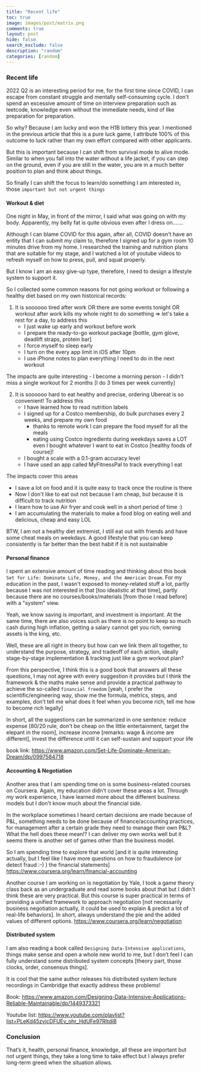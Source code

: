 ```yaml
---
title: "Recent life"
toc: true
image: images/post/matrix.png
comments: true
layout: post
hide: false
search_exclude: false
description: "random"
categories: [random]
---
```


### Recent life
2022 Q2 is an interesting period for me, for the first time since COVID, I can escape from constant struggle and mentally self-consuming cycle. I don't spend an excessive amount of time on interview preparation such as leetcode, knowledge even without the immediate needs, kind of like preparation for preparation.

So why? Because I am lucky and won the H1B lottery this year. I mentioned in the previous article that this is a pure luck game, I attribute 100% of this outcome to luck rather than my own effort compared with other applicants.

But this is important because I can shift from survival mode to alive mode. Similar to when you fall into the water without a life jacket, if you can step on the ground, even if you are still in the water, you are in a much better position to plan and think about things.

So finally I can shift the focus to learn/do something I am interested in, those `important but not urgent things`

#### Workout & diet
One night in May, in front of the mirror, I said what was going on with my body. Apparently, my belly fat is quite obvious even after I dress on.......

Although I can blame COVID for this again, after all, COVID doesn't have an entity that I can submit my claim to, therefore I signed up for a gym room 10 minutes drive from my home. I researched the training and nutrition plans that are suitable for my stage, and I watched a lot of youtube videos to refresh myself on how to press, pull, and squat properly.

But I know I am an easy give-up type, therefore, I need to design a lifestyle system to support it.

So I collected some common reasons for not going workout or following a healthy diet based on my own historical records:

1. It is soooooo tired after work OR there are some events tonight OR workout after work kills my whole night to do something => let's take a rest for a day, to address this
   - I just wake up early and workout before work
   - I prepare the ready-to-go workout package [bottle, gym glove, deadlift straps, protein bar]
   - I force myself to sleep early
   - I turn on the every app limit in iOS after 10pm
   - I use iPhone notes to plan everything I need to do in the next workout

The impacts are quite interesting
    - I become a morning person
    - I didn't miss a single workout for 2 months [I do 3 times per week currently]

2. It is soooooo hard to eat healthy and precise, ordering Ubereat is so convenient! To address this
   - I have learned how to read nutrition labels
   - I signed up for a Costco membership, do bulk purchases every 2 weeks, and prepare my own food
       - thanks to remote work I can prepare the food myself for all the meals
       - eating using Costco ingredients during weekdays saves a LOT even I bought whatever I want to eat in Costco [healthy foods of course]!
   - I bought a scale with a 0.1-gram accuracy level
   - I have used an app called MyFitnessPal to track everything I eat

The impacts cover this areas
   - I save a lot on food and it is quite easy to track once the routine is there
   - Now I don't like to eat out not because I am cheap, but because it is difficult to track nutrition
   - I learn how to use Air fryer and cook well in a short period of time :)
   - I am accumulating the materials to make a food blog on eating well and delicious, cheap and easy LOL

BTW, I am not a healthy diet extremist, I still eat out with friends and have some cheat meals on weekdays. A good lifestyle that you can keep consistently is far better than the best habit if it is not sustainable

#### Personal finance
I spent an extensive amount of time reading and thinking about this book `Set for Life: Dominate Life, Money, and the American Dream`. For my education in the past, I wasn't exposed to money-related stuff a lot, partly because I was not interested in that [too idealistic at that time], partly because there are no courses/books/materials [from those I read before] with a "system" view.

Yeah, we know saving is important, and investment is important. At the same time, there are also voices such as there is no point to keep so much cash during high inflation, getting a salary cannot get you rich, owning assets is the king, etc.

Well, these are all right in theory but how can we link them all together, to understand the purpose, strategy, and tradeoff of each action, ideally stage-by-stage implementation & tracking just like a gym workout plan?

From this perspective, I think this is a good book that answers all these questions, I may not agree with every suggestion it provides but I think the framework & the maths make sense and provide a practical pathway to achieve the so-called `financial freedom` [yeah, I prefer the scientific/engineering way, show me the formula, metrics, steps, and examples, don’t tell me what does it feel when you become rich, tell me how to become rich legally]

In short, all the suggestions can be summarized in one sentence: reduce expense [80/20 rule, don't be cheap on the little entertainment, target the elepant in the room], increase income [remarks: wage & income are different], invest the difference until it can self-sustain and support your life

book link: https://www.amazon.com/Set-Life-Dominate-American-Dream/dp/0997584718

#### Accounting & Negotiation
Another area that I am spending time on is some business-related courses on Coursera. Again, my education didn't cover these areas a lot. Through my work experience, I have learned more about the different business models but I don't know much about the financial side.

In the workplace sometimes I heard certain decisions are made because of P&L, something needs to be done because of finance/accounting practices, for management after a certain grade they need to manage their own P&L? What the hell does these mean!? I can deliver my own works well but it seems there is another set of games other than the business model.

So I am spending time to explore that world [and it is quite interesting actually, but I feel like I have more questions on how to fraudulence (or detect fraud :-) ) the financial statements]
https://www.coursera.org/learn/financial-accounting

Another course I am working on is negotiation by Yale, I took a game theory class back as an undergraduate and read some books about that but I didn't think these are very practical. But this course is super practical in terms of providing a unified framework to approach negotiation [not necessarily business negotiation actually, it could be used to explain & predict a lot of real-life behaviors]. In short, always understand the pie and the added values of different options.
https://www.coursera.org/learn/negotiation

#### Distributed system
I am also reading a book called `Designing Data-Intensive applications`, things make sense and open a whole new world to me, but I don’t feel I can fully understand some distributed system concepts [theory part, those clocks, order, consensus things].

It is cool that the same author releases his distributed system lecture recordings in Cambridge that exactly address these problems!

Book: https://www.amazon.com/Designing-Data-Intensive-Applications-Reliable-Maintainable/dp/1449373321

Youtube list: https://www.youtube.com/playlist?list=PLeKd45zvjcDFUEv_ohr_HdUFe97RItdiB

### Conclusion
That’s it, health, personal finance, knowledge, all these are important but not urgent things, they take a long time to take effect but I always prefer long-term greed when the situation allows.
